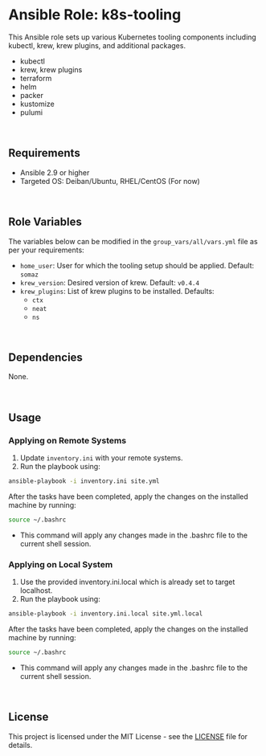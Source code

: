 # Ansible Role: k8s-tooling

This Ansible role sets up various Kubernetes tooling components including kubectl, krew, krew plugins, and additional packages.

- kubectl
- krew, krew plugins
- terraform
- helm
- packer
- kustomize
- pulumi

<br/>

## Requirements

- Ansible 2.9 or higher
- Targeted OS: Deiban/Ubuntu, RHEL/CentOS (For now)

<br/>

## Role Variables

The variables below can be modified in the `group_vars/all/vars.yml` file as per your requirements:

- `home_user`: User for which the tooling setup should be applied. Default: `somaz`
- `krew_version`: Desired version of krew. Default: `v0.4.4`
- `krew_plugins`: List of krew plugins to be installed. Defaults:
  - `ctx`
  - `neat`
  - `ns`

<br/>

## Dependencies

None.

<br/>

## Usage

### Applying on Remote Systems

1. Update `inventory.ini` with your remote systems.
2. Run the playbook using:
```bash
ansible-playbook -i inventory.ini site.yml
```

After the tasks have been completed, apply the changes on the installed machine by running:
```bash
source ~/.bashrc
```
- This command will apply any changes made in the .bashrc file to the current shell session.

### Applying on Local System
1. Use the provided inventory.ini.local which is already set to target localhost.
2. Run the playbook using:
```bash
ansible-playbook -i inventory.ini.local site.yml.local
```

After the tasks have been completed, apply the changes on the installed machine by running:
```bash
source ~/.bashrc
```
- This command will apply any changes made in the .bashrc file to the current shell session.

<br/>

## License

This project is licensed under the MIT License - see the [LICENSE](LICENSE) file for details.

